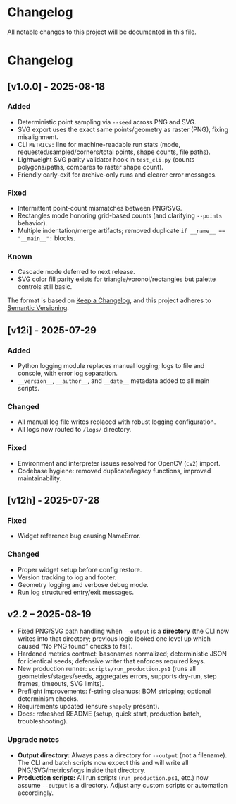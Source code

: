 <!-- Keep a Changelog: https://keepachangelog.com/en/1.0.0/ -->
# Changelog

All notable changes to this project will be documented in this file.

 # Changelog

## [v1.0.0] - 2025-08-18
### Added
- Deterministic point sampling via `--seed` across PNG and SVG.
- SVG export uses the exact same points/geometry as raster (PNG), fixing misalignment.
- CLI `METRICS:` line for machine-readable run stats (mode, requested/sampled/corners/total points, shape counts, file paths).
- Lightweight SVG parity validator hook in `test_cli.py` (counts polygons/paths, compares to raster shape count).
- Friendly early-exit for archive-only runs and clearer error messages.

### Fixed
- Intermittent point-count mismatches between PNG/SVG.
- Rectangles mode honoring grid-based counts (and clarifying `--points` behavior).
- Multiple indentation/merge artifacts; removed duplicate `if __name__ == "__main__":` blocks.

### Known
- Cascade mode deferred to next release.
- SVG color fill parity exists for triangle/voronoi/rectangles but palette controls still basic.


The format is based on [Keep a Changelog](https://keepachangelog.com/en/1.0.0/), and this project adheres to [Semantic Versioning](https://semver.org/spec/v2.0.0.html).

## [v12i] - 2025-07-29
### Added
- Python logging module replaces manual logging; logs to file and console, with error log separation.
- `__version__`, `__author__`, and `__date__` metadata added to all main scripts.

### Changed
- All manual log file writes replaced with robust logging configuration.
- All logs now routed to `/logs/` directory.

### Fixed
- Environment and interpreter issues resolved for OpenCV (`cv2`) import.
- Codebase hygiene: removed duplicate/legacy functions, improved maintainability.

## [v12h] - 2025-07-28
### Fixed
- Widget reference bug causing NameError.

### Changed
- Proper widget setup before config restore.
- Version tracking to log and footer.
- Geometry logging and verbose debug mode.
- Run log structured entry/exit messages.

## v2.2 – 2025-08-19

- Fixed PNG/SVG path handling when `--output` is a **directory** (the CLI now writes into that directory; previous logic looked one level up which caused “No PNG found” checks to fail).
- Hardened metrics contract: basenames normalized; deterministic JSON for identical seeds; defensive writer that enforces required keys.
- New production runner: `scripts/run_production.ps1` (runs all geometries/stages/seeds, aggregates errors, supports dry-run, step frames, timeouts, SVG limits).
- Preflight improvements: f-string cleanups; BOM stripping; optional determinism checks.
- Requirements updated (ensure `shapely` present).
- Docs: refreshed README (setup, quick start, production batch, troubleshooting).

### Upgrade notes

- **Output directory:**
  Always pass a directory for `--output` (not a filename). The CLI and batch scripts now expect this and will write all PNG/SVG/metrics/logs inside that directory.
- **Production scripts:**
  All run scripts (`run_production.ps1`, etc.) now assume `--output` is a directory. Adjust any custom scripts or automation accordingly.
